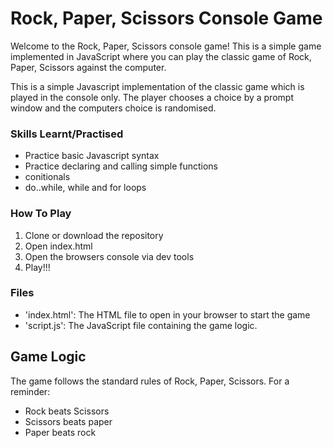 # Rock, Paper, Scissors Console Game

Welcome to the Rock, Paper, Scissors console game! This is a simple game implemented in JavaScript where you can play the classic game of Rock, Paper, Scissors against the computer.

This is a simple Javascript implementation of the classic game which is played in the console only. The player chooses a choice by a prompt window and the computers choice is randomised.

### Skills Learnt/Practised ###
* Practice basic Javascript syntax
* Practice declaring and calling simple functions
* conitionals
* do..while, while and for loops

### How To Play ###
1. Clone or download the repository
2. Open index.html
3. Open the browsers console via dev tools
4. Play!!!

### Files ##
* 'index.html': The HTML file to open in your browser to start the game
* 'script.js': The JavaScript file containing the game logic.

## Game Logic ###
The game follows the standard rules of Rock, Paper, Scissors. For a reminder:
* Rock beats Scissors
* Scissors beats paper
* Paper beats rock
